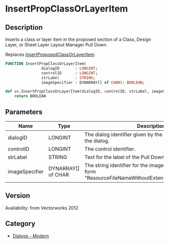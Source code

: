 # InsertPropClassOrLayerItem

## Description
Inserts a class or layer item in the proposed section of a Class, Design Layer, or Sheet Layer Layout Manager Pull Down.

Replaces [ InsertProposedClassOrLayerItem](InsertProposedClassOrLayerItem.md)

```pascal
FUNCTION InsertPropClassOrLayerItem(
				dialogID       : LONGINT;
				controlID      : LONGINT;
				strLabel       : STRING;
				imageSpecifier : DYNARRAY[] of CHAR): BOOLEAN;
```

```python
def vs.InsertPropClassOrLayerItem(dialogID, controlID, strLabel, imageSpecifier):
    return BOOLEAN
```

## Parameters
|Name|Type|Description|
|---|---|---|
|dialogID|LONGINT|The dialog identifier given by the command to create the dialog.|
|controlID|LONGINT|The control identifier.|
|strLabel|STRING|Text for the label of the Pull Down.|
|imageSpecifier|DYNARRAY[] of CHAR|The string identifier for the image. It should be of the form &quot;ResourceFileNameWithoutExtension/PathOfImageFile&quot;.|

## Version
Availability: from Vectorworks 2012

## Category
* [Dialogs - Modern](../Categories/Dialogs%20-%20Modern.md)
